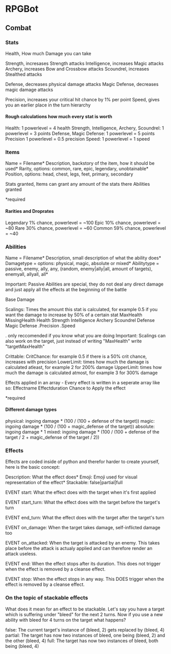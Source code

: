 # RPGBot




## Combat

### Stats
Health, How much Damage you can take

Strength, incresases Strength attacks
Intelligence, increases Magic attacks
Archery, increases Bow and Crossbow attacks
Scoundrel, increases Stealthed attacks

Defense, decreases physical damage attacks
Magic Defense, decreases magic damage attacks

Precision, increases your critical hit chance by 1% per point
Speed, gives you an earlier place in the turn hierarchy

#### Rough calculations how much every stat is worth
Health: 1 powerlevel = 4 health
Strength, Intelligence, Archery, Scoundrel: 1 powerlevel = 3 points
Defense, Magic Defense: 1 powerlevel = 5 points
Precision 1 powerlevel = 0.5 precision
Speed: 1 powerlevel = 1 speed


### Items
Name = Filename*
Description, backstory of the item, how it should be used*
Rarity, options: common, rare, epic, legendary, unobtainable*
Position, options: head, chest, legs, feet, primary, secondary


Stats granted, Items can grant any amount of the stats there
Abilities granted

*required

#### Rarities and Droprates
Legendary 1% chance, powerlevel = ~100
Epic 10% chance, powerlevel = ~80
Rare 30% chance, powerlevel = ~60
Common 59% chance, powerlevel = ~40

### Abilities
Name = Filename*
Description, small description of what the ability does*
Damagetype = options: physical, magic, absolute or mixed*
Abilitytype = passive, enemy, ally, any, (random, enemy|ally|all, amount of targets), enemyall, allyall, all*

Important: Passive Abilities are special, they do not deal any direct damage and just apply all the effects at the beginning of the battle

Base Damage

Scalings: Times the amount this stat is calculated, for example 0.5 if you want the damage to increase by 50% of a certain stat
  MaxHealth
  MissingHealth
  Health
  Strength
  Intelligence
  Archery
  Scoundrel
  Defense
  Magic Defense
  .Precision
  .Speed

. only reccomended if you know what you are doing
Important: Scalings can also work on the target, just instead of writing "MaxHealth" write "targetMaxHealth"

Crittable:
  CritChance: for example 0.5 if there is a 50% crit chance, increases with precision
  LowerLimit: times how much the damage is calculated atleast, for example 2 for 200% damage
  UpperLimit: times how much the damage is calculated atmost, for example 3 for 300% damage


Effects applied in an array - Every effect is written in a seperate array like so:
 Effectname
 Effectduration
 Chance to Apply the effect


*required

#### Different damage types
physical: ingoing damage * (100 / (100 + defense of the target))
magic: ingoing damage * (100 / (100 + magic_defense of the target))
absolute: ingoing damage * 1
mixed: ingoing damage * (100 / (100 + defense of the target / 2 + magic_defense of the target / 2))


### Effects
Effects are coded inside of python and therefor harder to create yourself, here is the basic concept:

Description: What the effect does*
Emoji: Emoji used for visual representation of the effect*
Stackable: false|partial|full

EVENT start:
What the effect does with the target when it's first applied

EVENT start_turn:
What the effect does with the target before the target's turn

EVENT end_turn:
What the effect does with the target after the target's turn

EVENT on_damage:
When the target takes damage, self-inflicted damage too

EVENT on_attacked:
When the target is attacked by an enemy. This takes place before the attack is actualy applied and can therefore render an attack useless.

EVENT end:
When the effect stops after its duration. This does not trigger when the effect is removed by a cleanse effect.

EVENT stop:
When the effect stops in any way. This DOES trigger when the effect is removed by a cleanse effect.


### On the topic of stackable effects
What does it mean for an effect to be stackable. Let's say you have a target which is suffering under "bleed" for the next 2 turns. Now if you use a new ability with bleed for 4 turns on the target what happens?

false: The current target's instance of (bleed, 2) gets replaced by (bleed, 4)
partial: The target has now two instances of bleed, one being (bleed, 2) and the other (bleed, 4)
full: The target has now two instances of bleed, both being (bleed, 4)

